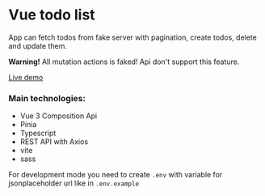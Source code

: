 # Vue todo list

App can fetch todos from fake server with pagination, create todos, delete and update them.

**Warning!** All mutation actions is faked! Api don't support this feature.

[Live demo](https://vue-todolist.netlify.app)
### Main technologies:
- Vue 3 Composition Api
- Pinia
- Typescript
- REST API with Axios
- vite
- sass

For development mode you need to create ``.env`` with variable for jsonplaceholder url like in ``.env.example`` 


